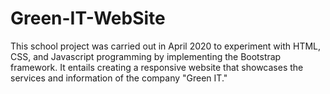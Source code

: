 # Green-IT-WebSite

This school project was carried out in April 2020 to experiment with HTML, CSS, and Javascript programming by implementing the Bootstrap framework. 
It entails creating a responsive website that showcases the services and information of the company "Green IT."
